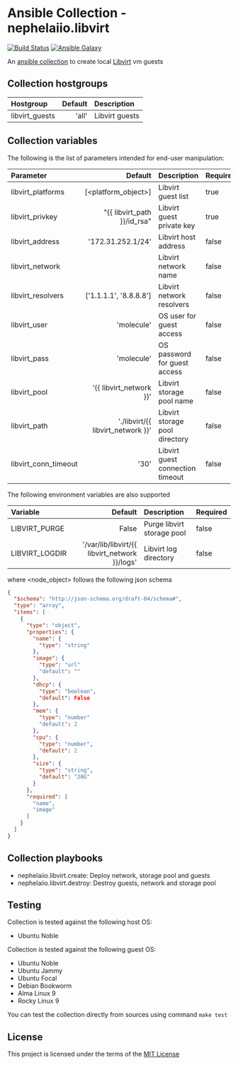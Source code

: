 # Ansible Collection - nephelaiio.libvirt

[![Build Status](https://github.com/nephelaiio/ansible-collection-libvirt/actions/workflows/libvirt.yml/badge.svg)](https://github.com/nephelaiio/ansible-collection-libvirt/actions/wofklows/libvirt.yml)
[![Ansible Galaxy](http://img.shields.io/badge/ansible--galaxy-nephelaiio.libvirt-blue.svg)](https://galaxy.ansible.com/ui/repo/published/nephelaiio/libvirt/)

An [ansible collection](https://galaxy.ansible.com/ui/repo/published/nephelaiio/libvirt/) to create local [Libvirt](https://libvirt.org/) vm guests

## Collection hostgroups

| Hostgroup      | Default | Description    |
| :------------- | ------: | :------------- |
| libvirt_guests |   'all' | Libvirt guests |

## Collection variables

The following is the list of parameters intended for end-user manipulation:

| Parameter            |                           Default | Description                      | Required |
| :------------------- | --------------------------------: | :------------------------------- | :------- |
| libvirt_platforms    |               [<platform_object>] | Libvirt guest list               | true     |
| libvirt_privkey      |       "{{ libvirt_path }}/id_rsa" | Libvirt guest private key        | true     |
| libvirt_address      |                 '172.31.252.1/24' | Libvirt host address             | false    |
| libvirt_network      |                <project basename> | Libvirt network name             | false    |
| libvirt_resolvers    |            ['1.1.1.1', '8.8.8.8'] | Libvirt network resolvers        | false    |
| libvirt_user         |                        'molecule' | OS user for guest access         | false    |
| libvirt_pass         |                        'molecule' | OS password for guest access     | false    |
| libvirt_pool         |           '{{ libvirt_network }}' | Libvirt storage pool name        | false    |
| libvirt_path         | './libvirt/{{ libvirt_network }}' | Libvirt storage pool directory   | false    |
| libvirt_conn_timeout |                              '30' | Libvirt guest connection timeout | false    |

The following environment variables are also supported

| Variable       |                                       Default | Description                | Required |
| :------------- | --------------------------------------------: | :------------------------- | :------- |
| LIBVIRT_PURGE  |                                         False | Purge libvirt storage pool | false    |
| LIBVIRT_LOGDIR | '/var/lib/libvirt/{{ libvirt_network }}/logs' | Libvirt log directory      | false    |

where <node_object> follows the following json schema

```json
{
  "$schema": "http://json-schema.org/draft-04/schema#",
  "type": "array",
  "items": [
    {
      "type": "object",
      "properties": {
        "name": {
          "type": "string"
        },
        "image": {
          "type": "url"
          "default": ""
        },
        "dhcp": {
          "type": "boolean",
          "default": False
        },
        "mem": {
          "type": "number"
          "default": 2
        },
        "cpu": {
          "type": "number",
          "default": 2
        },
        "size": {
          "type": "string",
          "default": "20G"
        }
      },
      "required": [
        "name",
        "image"
      ]
    }
  ]
}

```

## Collection playbooks

- nephelaiio.libvirt.create: Deploy network, storage pool and guests
- nephelaiio.libvirt.destroy: Destroy guests, network and storage pool

## Testing

Collection is tested against the following host OS:

- Ubuntu Noble

Collection is tested against the following guest OS:

- Ubuntu Noble
- Ubuntu Jammy
- Ubuntu Focal
- Debian Bookworm
- Alma Linux 9
- Rocky Linux 9

You can test the collection directly from sources using command `make test`

## License

This project is licensed under the terms of the [MIT License](/LICENSE)
